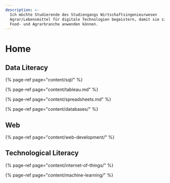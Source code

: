 ```yaml
---
description: >-
  Ich möchte Studierende des Studiengangs Wirtschaftsingenieurwesen
  Agrar/Lebensmittel für digitale Technologien begeistern, damit sie sie auf die
  Food- und Agrarbranche anwenden können.
---
```


# Home

## Data Literacy

{% page-ref page="content/sql/" %}

{% page-ref page="content/tableau.md" %}

{% page-ref page="content/spreadsheets.md" %}

{% page-ref page="content/databases/" %}

## Web

{% page-ref page="content/web-development/" %}

## Technological Literacy

{% page-ref page="content/internet-of-things/" %}

{% page-ref page="content/machine-learning/" %}

